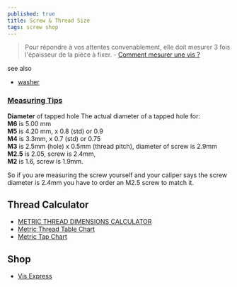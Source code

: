 ```yaml
---
published: true
title: Screw & Thread Size
tags: screw shop
---
```

> Pour répondre à vos attentes convenablement, elle doit mesurer 3 fois l'épaisseur de la pièce à fixer. - [Comment mesurer une vis ?](https://www.lavisserie.fr/content/13-comment-mesurer-une-vis)

see also
- [washer](https://www.youtube.com/watch?v=F4EvMVpx1Pw)

### [Measuring Tips](https://www.metricscrews.us/index.php?main_page=page&id=3)

**Diameter** of tapped hole 
The actual diameter of a tapped hole for:  
**M6** is 5.00 mm  
**M5** is 4.20 mm, x 0.8 (std) or 0.9  
**M4** is 3.3mm,   x 0.7 (std) or 0.75  
**M3** is 2.5mm (hole) x 0.5mm (thread pitch), diameter of screw is 2.9mm  
**M2.5** is 2.05, screw is 2.4mm,  
**M2** is 1.6, screw is 1.9mm. 

So if you are measuring the screw yourself and your caliper says the screw diameter is 2.4mm you have to order an M2.5 screw to match it.


## Thread Calculator
- [METRIC THREAD DIMENSIONS CALCULATOR](https://amesweb.info/Screws/metric-thread-dimensions-calculator.aspx)
- [Metric Thread Table Chart](https://www.engineersedge.com/hardware/metric-external-thread-sizes1.htm)
- [Metric Tap Chart](https://armstrongmetalcrafts.com/Reference/MetricTapChart.aspx)

## Shop
- [Vis Express](https://www.vis-express.fr/)
